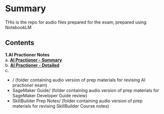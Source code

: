 # Summary
THis is the repo for audio files prepared for the exam, prepared using NotebookLM

## Contents
**1.AI Practioner Notes** <br>
  a. [**AI Practioner - Summary**](https://spotifyanchor-web.app.link/e/J0dIwy9leOb) <br>
  b. [**AI Practioner - Detailed**](https://spotifyanchor-web.app.link/e/5WTViEzmeOb) <br>
  c. 
- / (folder containing audio version of prep materials for revising AI practioner exam)
- SageMaker Guide/ (folder containing  audio version of prep materials for SageMaker Developer Guide review)
- SkillBuilder Prep Notes/ (folder containing  audio version of prep materials for revising SkillBuilder Course notes)
